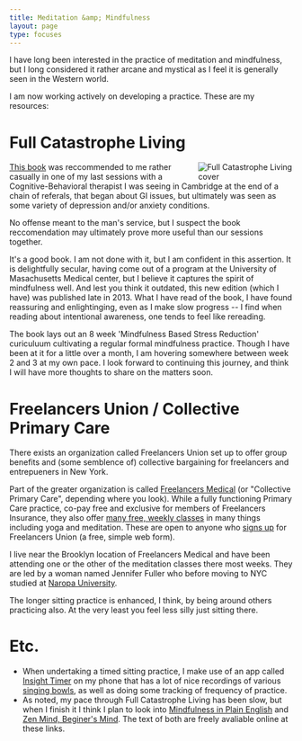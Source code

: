 ```yaml
---
title: Meditation &amp; Mindfulness
layout: page
type: focuses
---
```


<style type="text/css" media="screen">
	img {
		float: right;
		max-width: 12em;
		margin-left: 1em;
	}	
</style>

I have long been interested in the practice of meditation and mindfulness, but I long considered it rather arcane and mystical as I feel it is generally seen in the Western world.

I am now working actively on developing a practice. These are my resources:

# Full Catastrophe Living
![Full Catastrophe Living cover](https://d202m5krfqbpi5.cloudfront.net/books/1382938897l/17704523.jpg)
[This book](http://amzn.to/1lHv8AS) was reccommended to me rather casually in one of my last sessions with a Cognitive-Behavioral therapist I was seeing in Cambridge at the end of a chain of referals, that began about GI issues, but ultimately was seen as some variety of depression and/or anxiety conditions.

No offense meant to the man's service, but I suspect the book reccomendation may ultimately prove more useful than our sessions together.

It's a good book. I am not done with it, but I am confident in this assertion. It is delightfully secular, having come out of a program at the University of Masachusetts Medical center, but I believe it captures the spirit of mindfulness well. And lest you think it outdated, this new edition (which I have) was published late in 2013. What I have read of the book, I have found reassuring and enlightinging, even as I make slow progress -- I find when reading about intentional awareness, one tends to feel like rereading.

The book lays out an 8 week 'Mindfulness Based Stress Reduction' curiculuum cultivating a regular formal mindfulness practice. Though I have been at it for a little over a month, I am hovering somewhere between week 2 and 3 at my own pace. I look forward to continuing this journey, and think I will have more thoughts to share on the matters soon.

# Freelancers Union / Collective Primary Care

There exists an organization called Freelancers Union set up to offer group benefits and (some semblence of) collective bargaining for freelancers and entrepueners in New York.

Part of the greater organization is called [Freelancers Medical](https://www.freelancersmedical.org/) (or "Collective Primary Care", depending where you look). While a fully functioning Primary Care practice, co-pay free and exclusive for members of Freelancers Insurance, they also offer [many free, weekly classes](https://www.freelancersmedical.org/pure-access/#classes) in many things including yoga and meditation. These are open to anyone who [signs up](https://www.freelancersunion.org/registration/signup/) for Freelancers Union (a free, simple web form).

I live near the Brooklyn location of Freelancers Medical and have been attending one or the other of the meditation classes there most weeks. They are led by a woman named Jennifer Fuller who before moving to NYC studied at [Naropa University](http://www.naropa.edu/).

The longer sitting practice is enhanced, I think, by being around others practicing also. At the very least you feel less silly just sitting there.

# Etc.

  * When undertaking a timed sitting practice, I make use of an app called [Insight Timer](https://insighttimer.com) on my phone that has a lot of nice recordings of various [singing bowls](http://en.wikipedia.org/wiki/Singing_bowls), as well as doing some tracking of frequency of practice.
  * As noted, my pace through Full Catastrophe Living has been slow, but when I finish it I think I plan to look into [Mindfulness in Plain English](http://www.urbandharma.org/udharma4/mpe.html) and [Zen Mind, Beginer's Mind](http://www.arvindguptatoys.com/arvindgupta/zenmind.pdf). The text of both are freely avaliable online at these links.